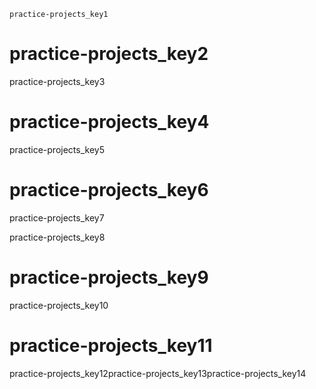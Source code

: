 ```ngMeta
practice-projects_key1
```
# practice-projects_key2
practice-projects_key3

# practice-projects_key4
practice-projects_key5

# practice-projects_key6
practice-projects_key7

practice-projects_key8

# practice-projects_key9
practice-projects_key10

# practice-projects_key11
practice-projects_key12practice-projects_key13practice-projects_key14
